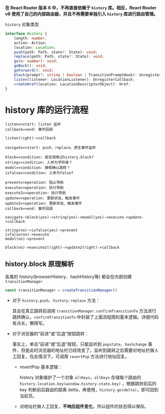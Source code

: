 **在 React Router 版本 6 中，不再直接依赖于 `history` 库。相反，React Router v6 使用了自己的内部路由器，并且不再需要单独引入 `history` 库进行路由管理。**

`history` 对象类型

```typescript
interface History {
	length: number;
	action: Action;
	location: Location;
	push(path: Path, state?: State): void;
	replace(path: Path, state?: State): void;
	go(n: number): void;
	goBack(): void;
	goForward(): void;
	block(prompt?: string | boolean | TransitionPromptHook): UnregisterCallback;
	listen(listener: LocationListener): UnregisterCallback;
	createHref(location: LocationDescriptorObject): Href;
}
```



# history 库的运行流程

```flow
listen=>start: listen 监听
callback=>end: 事件回调

listen(right)->callback
```



```flow
navigate=>start: push、replace、原生事件监听

block=>condition: 是否调用过history.block?
string=>condition: 入参为字符串？
modol=>condition: 弹框确认跳转？
isfalse=>condition: 入参为false?

prevent=>operation: 阻止导航
execute=>operation: 执行导航
execute2=>operation: 执行导航
update=>operation: 更新状态、触发事件
update2=>operation: 更新状态、触发事件
callback=>end: 事件回调

navigate->block(yes)->string(yes)->modol(yes)->execute->update->callback

string(no)->isfalse(yes)->prevent
isfalse(no)->execute
modol(no)->prevent

block(no)->execute2(right)->update2(right)->callback
```

## history.block 原理解析

各类的 history(browserHistory、hashHistory等) 都会在内部创建 `transitionManager`

```javascript
const transitionManager = createTransitionManager()
```

- 对于 `history.push`、`history.replace` 方法：

  其会在真正跳转前调用 `transitionManager.confirmTransitionTo` 方法进行跳转确认，`confirmTransitionTo` 中封装了上面流程图的基本逻辑。详细代码有点长，懒得写。

- 对于浏览器的“前进”或“后退”按钮跳转：

  事实上，单击“前进”或“后退”按钮，只能监听到 `popstate`、`hashchange` 事件，但是此时浏览器的地址栏已经改变了。监听到跳转之后需要对地址栏做人工回复。在此情况下，可调用 `revertPop` 方法进行地址回复。
  
  - revertPop 基本逻辑：
  
    history 对象维护了一个对象 `allKeys`，`allKeys` 存储每个路由的 `history.location.key(window.history.state.key)` ，根据跳转前后的 key 判断前后路由的距离 delta，再使用，`history.go(delta)`，即可回到当前页。
    
  - 对地址栏做人工回复，**不响应组件变化**，所以组件的状态得以保存。
  
  
